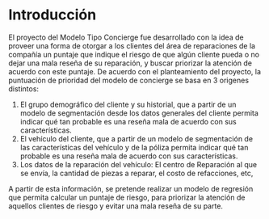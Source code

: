 

# Introducción
El proyecto del Modelo Tipo Concierge fue desarrollado con la idea de proveer una forma de otorgar a los clientes del área de reparaciones de la compañía un puntaje que indique el riesgo de que algún cliente pueda o no dejar una mala reseña de su reparación, y buscar priorizar la atención de acuerdo con este puntaje. De acuerdo con el planteamiento del proyecto, la puntuación de prioridad del modelo de concierge se basa en 3 origenes distintos:

1. El grupo demográfico del cliente y su historial, que a partir de un modelo de segmentación desde los datos generales del cliente permita indicar qué tan probable es una reseña mala de acuerdo con sus características.
2. El vehículo del cliente, que a partir de un modelo de segmentación de las características del vehículo y de la póliza permita indicar qué tan probable es una reseña mala de acuerdo con sus características.
3. Los datos de la reparación del vehículo: El centro de Reparación al que se envía, la cantidad de piezas a reparar, el costo de refacciones, etc, 

A partir de esta información, se pretende realizar un modelo de regresión que permita calcular un puntaje de riesgo, para priorizar la atención de aquellos clientes de riesgo y evitar una mala reseña de su parte. 
